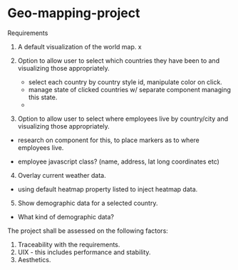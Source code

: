 # Geo-mapping-project

Requirements
1) A default visualization of the world map. x
2) Option to allow user to select which countries they have been to and visualizing those appropriately. 
    - select each country by country style id, manipulate color on click.
    - manage state of clicked countries w/ separate component managing this state.
    - 

3) Option to allow user to select where employees live by country/city and visualizing those appropriately.
- research on <Marker/> component for this, to place markers as to where employees live.

- employee javascript class? (name, address, lat long coordinates etc)

4) Overlay current weather data.
- using default heatmap property listed to inject heatmap data.

5) Show demographic data for a selected country.
- What kind of demographic data?



The project shall be assessed on the following factors:
1) Traceability with the requirements.
2) UIX - this includes performance and stability.
3) Aesthetics.